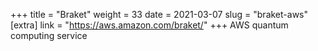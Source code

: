 +++
title = "Braket"
weight = 33
date = 2021-03-07
slug = "braket-aws"
[extra]
link = "https://aws.amazon.com/braket/"
+++
AWS quantum computing service


